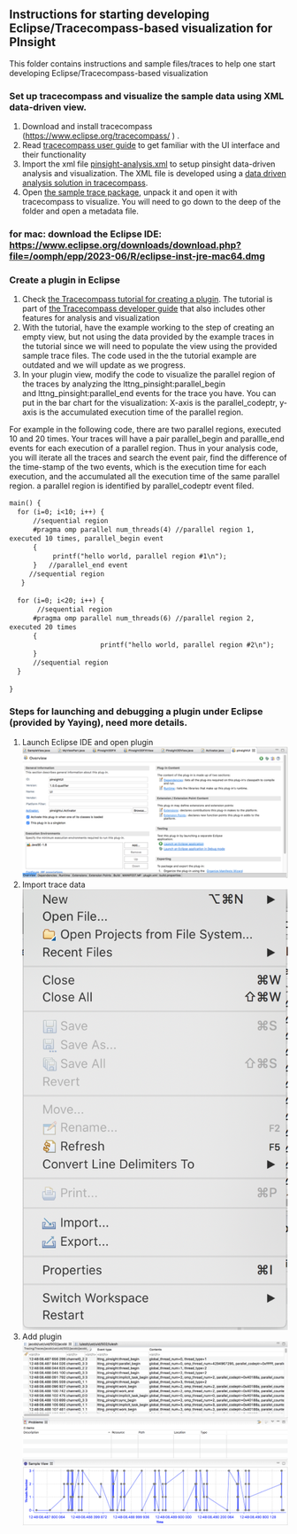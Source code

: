 ## Instructions for starting developing Eclipse/Tracecompass-based visualization for PInsight
This folder contains instructions and sample files/traces to help one start developing Eclipse/Tracecompass-based visualization

### Set up tracecompass and visualize the sample data using XML data-driven view. 
1. Download and install tracecompass (https://www.eclipse.org/tracecompass/ ) . 
2. Read [tracecompass user guide](https://archive.eclipse.org/tracecompass/doc/stable/org.eclipse.tracecompass.doc.user/User-Guide.html) to get familiar with the UI interface and their functionality
3. Import the xml file [pinsight-analysis.xml](pinsight-analysis.xml) to setup pinsight data-driven analysis and visualization. The XML file is developed using a [data driven analysis solution in tracecompass](https://archive.eclipse.org/tracecompass/doc/stable/org.eclipse.tracecompass.doc.user/Data-driven-analysis.html#Data_driven_analysis). 
4. Open [the sample trace package](traces.tar), unpack it and open it with tracecompass to visualize. You will need to go down to the deep of the folder and open a metadata file.
### for mac: download the Eclipse IDE: https://www.eclipse.org/downloads/download.php?file=/oomph/epp/2023-06/R/eclipse-inst-jre-mac64.dmg

### Create a plugin in Eclipse 
1. Check [the Tracecompass tutorial for creating a plugin](https://archive.eclipse.org/tracecompass/doc/org.eclipse.tracecompass.doc.dev/View-Tutorial.html#View_Tutorial). The tutorial is part of [the Tracecompass developer guide](https://archive.eclipse.org/tracecompass/doc/org.eclipse.tracecompass.doc.dev/Developer-Guide.html) that also includes other features for analysis and visualization 
2. With the tutorial, have the example working to the step of creating an empty view, but not using the data provided by the example traces in the tutorial since we will need to populate the view using the provided sample trace files. The code used in the the tutorial example are outdated and we will update as we progress.
3. In your plugin view, modify the code to visualize the parallel region of the traces by analyzing the lttng_pinsight:parallel_begin and lttng_pinsight:parallel_end events for the trace you have. You can put in the bar chart for the visualization: X-axis is the parallel_codeptr, y-axis is the accumulated execution time of the parallel region. 

For example in the following code, there are two parallel regions, executed 10 and 20 times. Your traces will have a pair parallel_begin and parallle_end events for each execution of a parallel region. Thus in your analysis code, you will iterate all the traces and search the event pair, find the difference of the time-stamp of the two events, which is the execution time for each execution, and the accumulated all the execution time of the same parallel region. a parallel region is identified by parallel_codeptr event filed.

```
main() {
  for (i=0; i<10; i++) {
      //sequential region
      #pragma omp parallel num_threads(4) //parallel region 1, executed 10 times, parallel_begin event
      {
           printf("hello world, parallel region #1\n"); 
      }   //parallel_end event
     //sequential region 
   }

  for (i=0; i<20; i++) {
       //sequential region
      #pragma omp parallel num_threads(6) //parallel region 2, executed 20 times
      {
                       printf("hello world, parallel region #2\n"); 
      }
      //sequential region
  }

}
```

### Steps for launching and debugging a plugin under Eclipse (provided by Yaying), need more details. 
1. Launch Eclipse IDE and open plugin
![](images/launchEclipseApplication.png)
2. Import trace data
![](images/ImportTracingData.png)
3. Add plugin
![](images/addPlugin.png)


 

